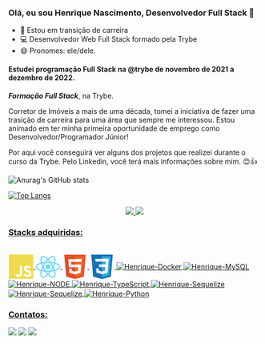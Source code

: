 ### Olá, eu sou Henrique Nascimento, Desenvolvedor Full Stack 👋

- 🔭 Estou em transição de carreira
- 💻 Desenvolvedor Web Full Stack formado pela Trybe
- 😄 Pronomes: ele/dele.

#### Estudei programação Full Stack na @trybe de novembro de 2021 a dezembro de 2022. 
___Formação Full Stack___, na Trybe.

Corretor de Imóveis a mais de uma década, tomei a iniciativa de fazer uma trasição de carreira para uma área
que sempre me interessou. Estou animado em ter minha primeira oportunidade de emprego como Desenvolvedor/Programador Júnior!

Por aqui você conseguirá ver alguns dos projetos que realizei durante o curso da Trybe.
Pelo Linkedin, você terá mais informações sobre mim. 😊👍

![Anurag's GitHub stats](https://github-readme-stats.vercel.app/api?username=HenriqueNasciment0&show_icons=true&theme=radical)

[![Top Langs](https://github-readme-stats.vercel.app/api/top-langs/?username=HenriqueNasciment0&layout=compact&theme=radical)](https://github.com/anuraghazra/github-readme-stats)

<div align="center">
  <a href="https://github.com/HenriqueNasciment0">
  <img height="160em" src="https://github-readme-stats.vercel.app/api?username=HenriqueNasciment0&show_icons=true&theme=dracula&include_all_commits=true&count_private=true"/>
  <img height="160em" src="https://github-readme-stats.vercel.app/api/top-langs/?username=HenriqueNasciment0&layout=compact&langs_count=7&theme=dracula"/>
</div>
  
  ### Stacks adquiridas:
<div style="display: inline_block"><br>
  <img align="center" alt="Henrique-Js" height="50" width="50" src="https://raw.githubusercontent.com/devicons/devicon/master/icons/javascript/javascript-plain.svg">
  <img align="center" alt="Henrique-React" height="50" width="50" src="https://raw.githubusercontent.com/devicons/devicon/master/icons/react/react-original.svg">
  <img align="center" alt="Henrique-HTML" height="50" width="50" src="https://raw.githubusercontent.com/devicons/devicon/master/icons/html5/html5-original.svg">
  <img align="center" alt="Henrique-CSS" height="50" width="50" src="https://raw.githubusercontent.com/devicons/devicon/master/icons/css3/css3-original.svg">
  <img align="center" alt="Henrique-Docker" height="50" width="50" src="https://cdn.jsdelivr.net/gh/devicons/devicon/icons/docker/docker-original-wordmark.svg" />
  <img align="center" alt="Henrique-MySQL" height="50" width="50" src="https://cdn.jsdelivr.net/gh/devicons/devicon/icons/mysql/mysql-original.svg" />
  <img align="center" alt="Henrique-NODE" height="50" width="50" src="https://cdn.jsdelivr.net/gh/devicons/devicon/icons/nodejs/nodejs-original.svg" />
  <img align="center" alt="Henrique-TypeScript" height="50" width="50" src="https://cdn.jsdelivr.net/gh/devicons/devicon/icons/typescript/typescript-original.svg" />
  <img align="center" alt="Henrique-Sequelize" height="50" width="50" src="https://cdn.jsdelivr.net/gh/devicons/devicon/icons/sequelize/sequelize-original.svg" />
  <img align="center" alt="Henrique-Sequelize" height="50" width="50" src="https://cdn.jsdelivr.net/gh/devicons/devicon/icons/mongodb/mongodb-original-wordmark.svg" />
  <img align="center" alt="Henrique-Python" height="60" width="60" src="https://cdn.jsdelivr.net/gh/devicons/devicon/icons/python/python-original.svg" />
</div>
  
  ### Contatos:
  <div> 
  <a href = "mailto:hsncorretor@gmail.com"><img src="https://img.shields.io/badge/-Gmail-%23333?style=for-the-badge&logo=gmail&logoColor=white" target="_blank"></a>
  <a href="https://www.linkedin.com/in/henriquen-dev/" target="_blank"><img src="https://img.shields.io/badge/-LinkedIn-%230077B5?style=for-the-badge&logo=linkedin&logoColor=white" target="_blank"></a>
    <a href="https://instagram.com/henrique.s.nasc" target="_blank"><img src="https://img.shields.io/badge/-Instagram-%23E4405F?style=for-the-badge&logo=instagram&logoColor=white" target="_blank"></a> 
</div>
